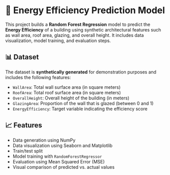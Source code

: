 # 🏡 Energy Efficiency Prediction Model

This project builds a **Random Forest Regression** model to predict the **Energy Efficiency** of a building using synthetic architectural features such as wall area, roof area, glazing, and overall height. It includes data visualization, model training, and evaluation steps.

## 📊 Dataset

The dataset is **synthetically generated** for demonstration purposes and includes the following features:

- `WallArea`: Total wall surface area (in square meters)
- `RoofArea`: Total roof surface area (in square meters)
- `OverallHeight`: Overall height of the building (in meters)
- `GlazingArea`: Proportion of the wall that is glazed (between 0 and 1)
- `EnergyEfficiency`: Target variable indicating the efficiency score

## 📈 Features

- Data generation using NumPy
- Data visualization using Seaborn and Matplotlib
- Train/test split
- Model training with `RandomForestRegressor`
- Evaluation using Mean Squared Error (MSE)
- Visual comparison of predicted vs. actual values
